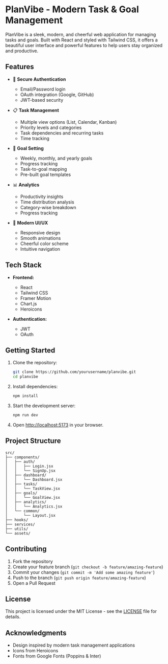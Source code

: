 # PlanVibe - Modern Task & Goal Management

PlanVibe is a sleek, modern, and cheerful web application for managing tasks and goals. Built with React and styled with Tailwind CSS, it offers a beautiful user interface and powerful features to help users stay organized and productive.

## Features

- 🔐 **Secure Authentication**
  - Email/Password login
  - OAuth integration (Google, GitHub)
  - JWT-based security

- 📋 **Task Management**
  - Multiple view options (List, Calendar, Kanban)
  - Priority levels and categories
  - Task dependencies and recurring tasks
  - Time tracking

- 🎯 **Goal Setting**
  - Weekly, monthly, and yearly goals
  - Progress tracking
  - Task-to-goal mapping
  - Pre-built goal templates

- 📊 **Analytics**
  - Productivity insights
  - Time distribution analysis
  - Category-wise breakdown
  - Progress tracking

- 🎨 **Modern UI/UX**
  - Responsive design
  - Smooth animations
  - Cheerful color scheme
  - Intuitive navigation

## Tech Stack

- **Frontend:**
  - React
  - Tailwind CSS
  - Framer Motion
  - Chart.js
  - Heroicons

- **Authentication:**
  - JWT
  - OAuth

## Getting Started

1. Clone the repository:
   ```bash
   git clone https://github.com/yourusername/planvibe.git
   cd planvibe
   ```

2. Install dependencies:
   ```bash
   npm install
   ```

3. Start the development server:
   ```bash
   npm run dev
   ```

4. Open [http://localhost:5173](http://localhost:5173) in your browser.

## Project Structure

```
src/
├── components/
│   ├── auth/
│   │   ├── Login.jsx
│   │   └── SignUp.jsx
│   ├── dashboard/
│   │   └── Dashboard.jsx
│   ├── tasks/
│   │   └── TaskView.jsx
│   ├── goals/
│   │   └── GoalView.jsx
│   ├── analytics/
│   │   └── Analytics.jsx
│   └── common/
│       └── Layout.jsx
├── hooks/
├── services/
├── utils/
└── assets/
```

## Contributing

1. Fork the repository
2. Create your feature branch (`git checkout -b feature/amazing-feature`)
3. Commit your changes (`git commit -m 'Add some amazing feature'`)
4. Push to the branch (`git push origin feature/amazing-feature`)
5. Open a Pull Request

## License

This project is licensed under the MIT License - see the [LICENSE](LICENSE) file for details.

## Acknowledgments

- Design inspired by modern task management applications
- Icons from Heroicons
- Fonts from Google Fonts (Poppins & Inter)
